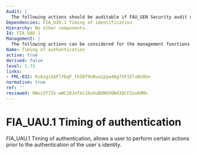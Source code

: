 ```yaml
---
Audit: |
  The following actions should be auditable if FAU_GEN Security audit data generation is included in the PP, PP-Module, functional package or ST: a) minimal: Unsuccessful use of the authentication mechanism; b) basic: All use of the authentication mechanism; c) detailed: All TSF mediated actions performed before authentication of the user.
Dependencies: FIA_UID.1 Timing of identification
Hierarchy: No other components.
Id: FIA_UAU.1
Management: |
  The following actions can be considered for the management functions in FMT: a) management of the authentication data by an administrator; b) management of the authentication data by the associated user; c) managing the list of actions that can be taken before the user is authenticated.
Name: Timing of authentication
active: true
derived: false
level: 1.73
links:
- FML-032: Ks6zg1GbFlYbqF_thZ6T9oNvaipyw4Ag7VFIOlvWsOU=
normative: true
ref: ''
reviewed: 8WvzZf7Zx-wWCI0JeTmi16uXuBXNOXQN43QCFZovK9M=
---
```


# FIA_UAU.1 Timing of authentication

FIA_UAU.1 Timing of authentication, allows a user to perform certain actions prior to the authentication of the user´s identity.